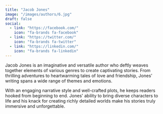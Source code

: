 ```yaml
---
title: "Jacob Jones"
image: "/images/authors/6.jpg"
draft: false
social:
  - link: "https://facebook.com/"
    icon: "fa-brands fa-facebook"
  - link: "https://twitter.com/"
    icon: "fa-brands fa-twitter"
  - link: "https://linkedin.com/"
    icon: "fa-brands fa-linkedin"
---
```


Jacob Jones is an imaginative and versatile author who deftly weaves together elements of various genres to create captivating stories. From thrilling adventures to heartwarming tales of love and friendship, Jones' writing spans a wide range of themes and emotions.

With an engaging narrative style and well-crafted plots, he keeps readers hooked from beginning to end. Jones' ability to bring diverse characters to life and his knack for creating richly detailed worlds make his stories truly immersive and unforgettable.

